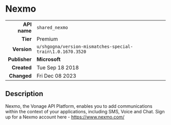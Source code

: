 # Nexmo
| | |
|-:|-|
|**API name**|`shared_nexmo`|
|**Tier**|Premium|
|**Version**|`u/shgogna/version-mismatches-special-train\1.0.1670.3520`|
|**Publisher**|**Microsoft**|
|**Created**|Tue Sep 18 2018|
|**Changed**|Fri Dec 08 2023|

## Description
Nexmo, the Vonage API Platform, enables you to add communications within the context of your applications, including SMS, Voice and Chat. Sign up for a Nexmo account here - https://www.nexmo.com/
